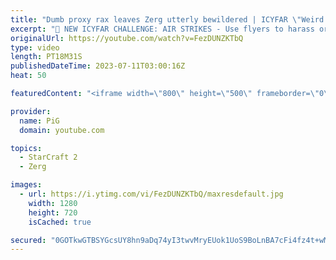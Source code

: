 ```yaml
---
title: "Dumb proxy rax leaves Zerg utterly bewildered | ICYFAR \"Weird Harassment\" - StarCraft 2"
excerpt: "🤯 NEW ICYFAR CHALLENGE: AIR STRIKES - Use flyers to harass or attack multiple places at once! Send submissions to eonblu95@gmail.com as attachment AND only ICYFAR as the subject. Max 1 replay per person. Latest submission is on the 21st July  🤯 In this episode of I Cast Your Freakin Awesome Replays"
originalUrl: https://youtube.com/watch?v=FezDUNZKTbQ
type: video
length: PT18M31S
publishedDateTime: 2023-07-11T03:00:16Z
heat: 50

featuredContent: "<iframe width=\"800\" height=\"500\" frameborder=\"0\" src=\"https://www.youtube.com/embed/FezDUNZKTbQ\" allow=\"accelerometer; autoplay; encrypted-media; gyroscope; picture-in-picture\" allowfullscreen></iframe>"

provider:
  name: PiG
  domain: youtube.com

topics:
  - StarCraft 2
  - Zerg

images:
  - url: https://i.ytimg.com/vi/FezDUNZKTbQ/maxresdefault.jpg
    width: 1280
    height: 720
    isCached: true

secured: "0GOTkwGTBSYGcsUY8hn9aDq74yI3twvMryEUok1UoS9BoLnBA7cFi4fz4t+wMjo1s+6+B/fy8tmTBqZ6U1J4NqbZtyQL9ZdvCB5QrteFhSEbpvu/QeZIwFdLlhiEo4wNS2/mdSXpUevXkayikLB9qocEy5GN0W5z+R70+L8V9SluspcLU+uFUsvZ+0DnewmWArLWXU8nRbO12Rht4xdnGt62KvJ6AzgK35C7Pdmq45wHSJ1+LZrWumtLc7jvTOVQk40YfhHuudTcKUkE2kr930a8Wgge4uHctjp1d+eJKnM9+JLX1XSDITdAoXhHiXbkVfEBdSfu9PZ8JjvlPWfggvStYNPGyr4WMqcDQ+qMzvQZ3GQb85etfAAQObwT2wQlC/vZ+RugSWAbhmifMHsD7kN5htTUhg+by1B7t4ajU9A=;gscXdYf8plrKt/BO4aKi5Q=="
---
```


